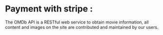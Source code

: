 # Payment with stripe : 
The OMDb API is a RESTful web service to obtain movie information, 
all content and images on the site are contributed and maintained by our users.
